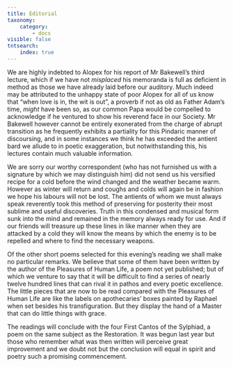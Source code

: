 ```yaml
---
title: Editorial
taxonomy:
    category:
        - docs
visible: false
tntsearch:
    index: true
---
```


We are highly indebted to Alopex for his report of Mr Bakewell’s third lecture, which if we have not *misplaced* his memoranda is full as deficient in method as those we have already laid before our auditory. Much indeed may be attributed to the unhappy state of poor Alopex for all of us know that “when love is in, the wit is out”, a proverb if not as old as Father Adam’s time, *might* have been so, as our common Papa would be compelled to acknowledge if he ventured to show his reverend face in our Society. Mr Bakewell however cannot be entirely exonerated from the charge of abrupt transition as he frequently exhibits a partiality for this Pindaric manner of discoursing, and in some instances we think he has exceeded the antient bard we allude to in poetic exaggeration, but notwithstanding this, his lectures contain much valuable information.

We are sorry our worthy correspondent (who has not furnished us with a signature by which we may distinguish him) did not send us his versified recipe for a cold before the wind changed and the weather became warm. However as winter will return and coughs and colds will again be in fashion we hope his labours will not be lost. The antients of whom we must always speak reverently took this method of preserving for posterity their most sublime and useful discoveries. Truth in this condensed and musical form sunk into the mind and remained in the memory always ready for use. And if our friends will treasure up these lines in like manner when they are attacked by a cold they will know the means by which the enemy is to be repelled and where to find the necessary weapons.

Of the other short poems selected for this evening’s reading we shall make no particular remarks. We believe that some of them have been written by the author of the Pleasures of Human Life, a poem not yet published; but of  which we venture to say that it will be difficult to find a series of nearly twelve hundred lines that can rival it in pathos and every poetic excellence. The little pieces that are now to be read compared with the Pleasures of Human Life are like the labels on apothecaries’ boxes painted by Raphael when set besides his transfiguration. But they display the hand of a Master that can do little things with grace.

The readings will conclude with the four First Cantos of the Sylphiad, a poem on the same subject as the Restoration. It was begun last year but those who remember what was then written will perceive great improvement and we doubt not but the conclusion will equal in spirit and poetry such a promising commencement.